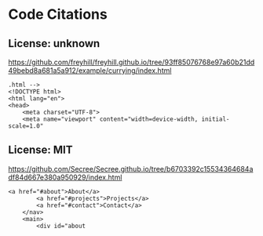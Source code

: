 # Code Citations

## License: unknown
https://github.com/freyhill/freyhill.github.io/tree/93ff85076768e97a60b21dd49bebd8a681a5a912/example/currying/index.html

```
.html -->
<!DOCTYPE html>
<html lang="en">
<head>
    <meta charset="UTF-8">
    <meta name="viewport" content="width=device-width, initial-scale=1.0"
```


## License: MIT
https://github.com/Secree/Secree.github.io/tree/b6703392c15534364684adf84d667e380a950929/index.html

```
<a href="#about">About</a>
        <a href="#projects">Projects</a>
        <a href="#contact">Contact</a>
    </nav>
    <main>
        <div id="about
```

